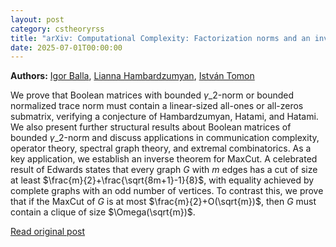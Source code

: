 ```yaml
---
layout: post
category: cstheoryrss
title: "arXiv: Computational Complexity: Factorization norms and an inverse theorem for MaxCut"
date: 2025-07-01T00:00:00
---
```


**Authors:** [Igor Balla](https://dblp.uni-trier.de/search?q=Igor+Balla), [Lianna Hambardzumyan](https://dblp.uni-trier.de/search?q=Lianna+Hambardzumyan), [István Tomon](https://dblp.uni-trier.de/search?q=Istv%C3%A1n+Tomon)

We prove that Boolean matrices with bounded $\gamma\_2$-norm or bounded
normalized trace norm must contain a linear-sized all-ones or all-zeros
submatrix, verifying a conjecture of Hambardzumyan, Hatami, and Hatami. We also
present further structural results about Boolean matrices of bounded
$\gamma\_2$-norm and discuss applications in communication complexity, operator
theory, spectral graph theory, and extremal combinatorics.
As a key application, we establish an inverse theorem for MaxCut. A
celebrated result of Edwards states that every graph $G$ with $m$ edges has a
cut of size at least $\frac{m}{2}+\frac{\sqrt{8m+1}-1}{8}$, with equality
achieved by complete graphs with an odd number of vertices. To contrast this,
we prove that if the MaxCut of $G$ is at most $\frac{m}{2}+O(\sqrt{m})$, then
$G$ must contain a clique of size $\Omega(\sqrt{m})$.

[Read original post](http://arxiv.org/abs/2506.23989v1)
